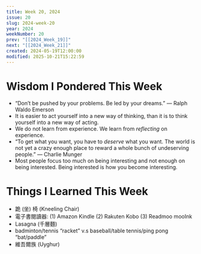 ```yaml
---
title: Week 20, 2024
issue: 20
slug: 2024-week-20
year: 2024
weekNumber: 20
prev: "[[2024_Week_19]]"
next: "[[2024_Week_21]]"
created: 2024-05-19T12:00:00
modified: 2025-10-21T15:22:59
---
```


# Wisdom I Pondered This Week

* “Don’t be pushed by your problems. Be led by your dreams.” — Ralph Waldo Emerson
* It is easier to act yourself into a new way of thinking, than it is to think yourself into a new way of acting.
* We do not learn from experience. We learn from _reflecting_ on experience.
* “To get what you want, you have to _deserve_ what you want. The world is not yet a crazy enough place to reward a whole bunch of undeserving people.” ― Charlie Munger
* Most people focus too much on being interesting and not enough on being interested. Being interested is how you become interesting.

# Things I Learned This Week

* 跪 (坐) 椅 (Kneeling Chair)
* 電子書閱讀器: (1) Amazon Kindle (2) Rakuten Kobo (3) Readmoo mooInk
* Lasagna (千層麵)
* badminton/tennis “racket” v.s baseball/table tennis/ping pong “bat/paddle”
* 維吾爾族 (Uyghur)
